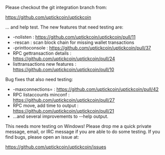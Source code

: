 Please checkout the git integration branch from:

https://github.com/uptickcoin/uptickcoin

... and help test.  The new features that need testing are:

* -nolisten : https://github.com/uptickcoin/uptickcoin/pull/11
* -rescan : scan block chain for missing wallet transactions
* -printtoconsole : https://github.com/uptickcoin/uptickcoin/pull/37
* RPC gettransaction details : https://github.com/uptickcoin/uptickcoin/pull/24
* listtransactions new features : https://github.com/uptickcoin/uptickcoin/pull/10

Bug fixes that also need testing:

* -maxconnections= : https://github.com/uptickcoin/uptickcoin/pull/42
* RPC listaccounts minconf : https://github.com/uptickcoin/uptickcoin/pull/27
* RPC move, add time to output : https://github.com/uptickcoin/uptickcoin/pull/21
* ...and several improvements to --help output.

This needs more testing on Windows!  Please drop me a quick private message, email, or IRC message if you are able to do some testing.  If you find bugs, please open an issue at:

https://github.com/uptickcoin/uptickcoin/issues
